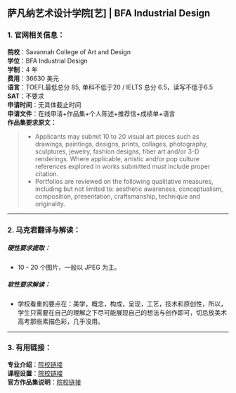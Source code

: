 ## 萨凡纳艺术设计学院[艺] | BFA Industrial Design


### 1. 官网相关信息：

**院校**：Savannah College of Art and Design   
**学位**：BFA Industrial Design  
**学制**：4 年  
**费用**：36630 美元  
**语言**：TOEFL最低总分 85, 单科不低于20 / IELTS 总分 6.5，读写不低于6.5  
**SAT**：不要求    
**申请时间**：无具体截止时间   
**申请文件**：在线申请+作品集+个人陈述+推荐信+成绩单+语言  
**作品集要求原文：**   

> - Applicants may submit 10 to 20 visual art pieces such as drawings, paintings, designs, prints, collages, photography, sculptures, jewelry, fashion designs, fiber art and/or 3-D renderings. Where applicable, artistic and/or pop culture references explored in works submitted must include proper citation.  
> - Portfolios are reviewed on the following qualitative measures, including but not limited to: aesthetic awareness, conceptualism, composition, presentation, craftsmanship, technique and originality.

---


### 2. 马克君翻译与解读：

##### 硬性要求提取：
- 10 - 20 个图片，一般以 JPEG 为主。  



##### 软性要求解读：
- 学校看重的要点在：美学，概念，构成，呈现，工艺，技术和原创性，所以，学生只需要在自己的理解之下尽可能展现自己的想法与创作即可，切忌放美术高考那些素描色彩，几乎没用。

---


### 3. 有用链接：

**专业介绍**：[院校链接](http://www.scad.edu/academics/programs/industrial-design)  
**课程设置**：[院校链接](http://www.scad.edu/academics/programs/industrial-design/degrees/bfa)  
**官方作品集说明**：[院校链接](http://www.scad.edu/admission/portfolio-and-writing-guidelines/undergraduate-portfolios)  
